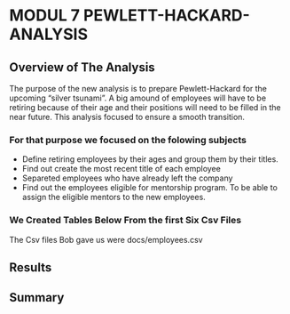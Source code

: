 # MODUL 7 PEWLETT-HACKARD-ANALYSIS

## Overview of The Analysis

The purpose of the new analysis is to prepare Pewlett-Hackard for the upcoming “silver tsunami”. A big amound of employees will have to be retiring because of their age and their positions will need to be filled in the near future. This analysis focused to ensure a smooth transition. 

### For that purpose we focused on the folowing subjects

- Define retiring employees by their ages and group them by their titles.
- Find out create  the most recent title of each employee
- Separeted employees who have already left the company
- Find out the employees eligible for mentorship program. To be able to assign the eligible mentors to the new employees.

### We Created Tables Below From the first Six Csv Files
The Csv files Bob gave us were docs/employees.csv

## Results

## Summary
